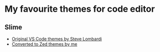 # My favourite themes for code editor

## Slime 
- [Original VS Code themes by Steve Lombardi](https://github.com/smlombardi/theme-slime)
- [Converted to Zed themes by me](https://github.com/s-en-o/code-editor-themes/blob/main/slime-zed.json)
